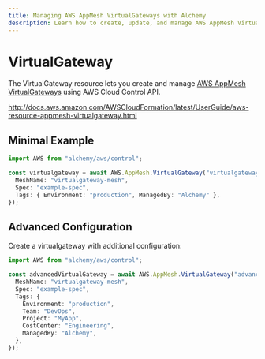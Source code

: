 ```yaml
---
title: Managing AWS AppMesh VirtualGateways with Alchemy
description: Learn how to create, update, and manage AWS AppMesh VirtualGateways using Alchemy Cloud Control.
---
```


# VirtualGateway

The VirtualGateway resource lets you create and manage [AWS AppMesh VirtualGateways](https://docs.aws.amazon.com/appmesh/latest/userguide/) using AWS Cloud Control API.

http://docs.aws.amazon.com/AWSCloudFormation/latest/UserGuide/aws-resource-appmesh-virtualgateway.html

## Minimal Example

```ts
import AWS from "alchemy/aws/control";

const virtualgateway = await AWS.AppMesh.VirtualGateway("virtualgateway-example", {
  MeshName: "virtualgateway-mesh",
  Spec: "example-spec",
  Tags: { Environment: "production", ManagedBy: "Alchemy" },
});
```

## Advanced Configuration

Create a virtualgateway with additional configuration:

```ts
import AWS from "alchemy/aws/control";

const advancedVirtualGateway = await AWS.AppMesh.VirtualGateway("advanced-virtualgateway", {
  MeshName: "virtualgateway-mesh",
  Spec: "example-spec",
  Tags: {
    Environment: "production",
    Team: "DevOps",
    Project: "MyApp",
    CostCenter: "Engineering",
    ManagedBy: "Alchemy",
  },
});
```

